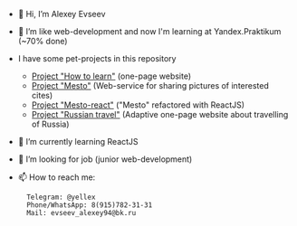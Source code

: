 - 👋 Hi, I’m Alexey Evseev
- 👀 I’m like web-development and now I'm learning at Yandex.Praktikum (~70% done)
- I have some pet-projects in this repository
    - [Project "How to learn"](https://github.com/yelex/how-to-learn) (one-page website)
    - [Project "Mesto"](https://github.com/yelex/mesto) (Web-service for sharing pictures of interested cites)
    - [Project "Mesto-react"](https://github.com/yelex/mesto-react) ("Mesto" refactored with ReactJS)
    - [Project "Russian travel"](https://github.com/yelex/russian-travel) (Adaptive one-page website about travelling of Russia)
    
- 🌱 I’m currently learning ReactJS
- 💞️ I’m looking for job (junior web-development)
- 📫 How to reach me:
        
        Telegram: @yellex
        Phone/WhatsApp: 8(915)782-31-31 
        Mail: evseev_alexey94@bk.ru

<!---
yelex/yelex is a ✨ special ✨ repository because its `README.md` (this file) appears on your GitHub profile.
You can click the Preview link to take a look at your changes.
--->
